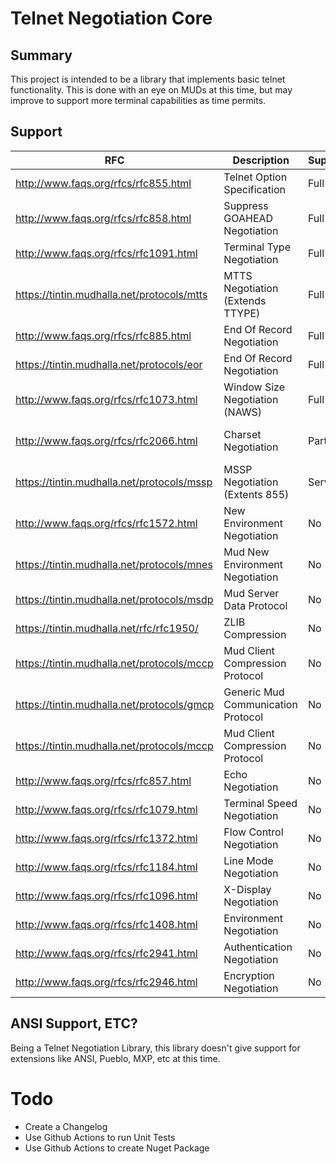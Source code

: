 # Telnet Negotiation Core
## Summary
This project is intended to be a library that implements basic telnet functionality. 
This is done with an eye on MUDs at this time, but may improve to support more terminal capabilities as time permits.

## Support
| RFC                                         | Description                        | Supported  | Comments           |
| ------------------------------------------- | ---------------------------------- |------------| ------------------ |
| http://www.faqs.org/rfcs/rfc855.html        | Telnet Option Specification        | Full       |                    |
| http://www.faqs.org/rfcs/rfc858.html        | Suppress GOAHEAD Negotiation       | Full       | Untested           |
| http://www.faqs.org/rfcs/rfc1091.html       | Terminal Type Negotiation          | Full       |                    |
| https://tintin.mudhalla.net/protocols/mtts  | MTTS Negotiation (Extends TTYPE)   | Full       |                    |
| http://www.faqs.org/rfcs/rfc885.html        | End Of Record Negotiation          | Full       | Untested           | 
| https://tintin.mudhalla.net/protocols/eor   | End Of Record Negotiation          | Full       | Untested           |
| http://www.faqs.org/rfcs/rfc1073.html       | Window Size Negotiation (NAWS)     | Full       |                    |
| http://www.faqs.org/rfcs/rfc2066.html       | Charset Negotiation                | Partial    | No TTABLE support  |
| https://tintin.mudhalla.net/protocols/mssp  | MSSP Negotiation (Extents 855)     | Serverside | Planned & Untested |
| http://www.faqs.org/rfcs/rfc1572.html       | New Environment Negotiation        | No         | Planned            |
| https://tintin.mudhalla.net/protocols/mnes  | Mud New Environment Negotiation    | No         | Planned            |
| https://tintin.mudhalla.net/protocols/msdp  | Mud Server Data Protocol           | No         | Planned            |
| https://tintin.mudhalla.net/rfc/rfc1950/    | ZLIB Compression                   | No         | Planned            |
| https://tintin.mudhalla.net/protocols/mccp  | Mud Client Compression Protocol 	 | No         | Planned            |
| https://tintin.mudhalla.net/protocols/gmcp  | Generic Mud Communication Protocol | No         | Planned            |
| https://tintin.mudhalla.net/protocols/mccp  | Mud Client Compression Protocol	   | No         | Planned            |
| http://www.faqs.org/rfcs/rfc857.html        | Echo Negotiation                   | No         | Rejects            |
| http://www.faqs.org/rfcs/rfc1079.html       | Terminal Speed Negotiation         | No         | Rejects            |
| http://www.faqs.org/rfcs/rfc1372.html       | Flow Control Negotiation           | No         | Rejects            |
| http://www.faqs.org/rfcs/rfc1184.html       | Line Mode Negotiation              | No         | Rejects            |
| http://www.faqs.org/rfcs/rfc1096.html       | X-Display Negotiation              | No         | Rejects            |
| http://www.faqs.org/rfcs/rfc1408.html       | Environment Negotiation            | No         | Rejects            | 
| http://www.faqs.org/rfcs/rfc2941.html       | Authentication Negotiation         | No         | Rejects            |
| http://www.faqs.org/rfcs/rfc2946.html       | Encryption Negotiation             | No         | Rejects            |

## ANSI Support, ETC?
Being a Telnet Negotiation Library, this library doesn't give support for extensions like ANSI, Pueblo, MXP, etc at this time.

# Todo
* Create a Changelog
* Use Github Actions to run Unit Tests
* Use Github Actions to create Nuget Package